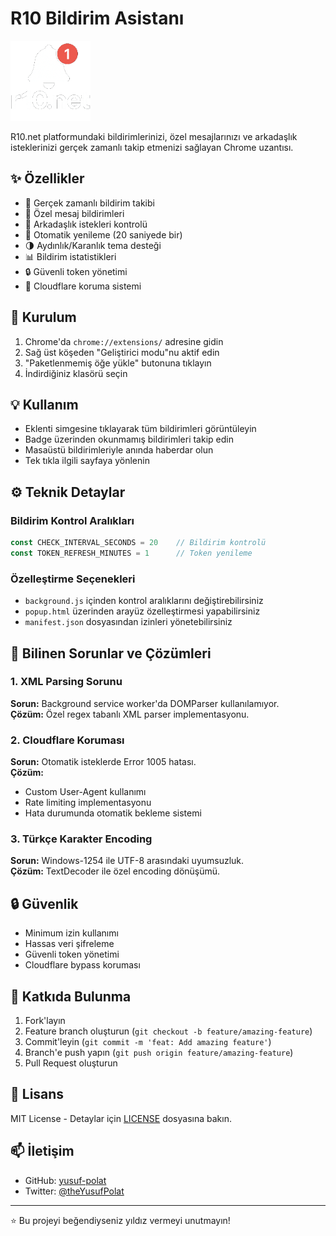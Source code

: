 # R10 Bildirim Asistanı

![R10 Bildirim Asistanı](images/icon128.png)

R10.net platformundaki bildirimlerinizi, özel mesajlarınızı ve arkadaşlık isteklerinizi gerçek zamanlı takip etmenizi sağlayan Chrome uzantısı.

## ✨ Özellikler

- 🔔 Gerçek zamanlı bildirim takibi
- 📧 Özel mesaj bildirimleri
- 👥 Arkadaşlık istekleri kontrolü
- 🔄 Otomatik yenileme (20 saniyede bir)
- 🌗 Aydınlık/Karanlık tema desteği
- 📊 Bildirim istatistikleri
- 🔒 Güvenli token yönetimi
- 🚫 Cloudflare koruma sistemi

## 🚀 Kurulum

1. Chrome'da `chrome://extensions/` adresine gidin
2. Sağ üst köşeden "Geliştirici modu"nu aktif edin
3. "Paketlenmemiş öğe yükle" butonuna tıklayın
4. İndirdiğiniz klasörü seçin

## 💡 Kullanım

- Eklenti simgesine tıklayarak tüm bildirimleri görüntüleyin
- Badge üzerinden okunmamış bildirimleri takip edin
- Masaüstü bildirimleriyle anında haberdar olun
- Tek tıkla ilgili sayfaya yönlenin

## ⚙️ Teknik Detaylar

### Bildirim Kontrol Aralıkları
```javascript
const CHECK_INTERVAL_SECONDS = 20    // Bildirim kontrolü
const TOKEN_REFRESH_MINUTES = 1      // Token yenileme
```

### Özelleştirme Seçenekleri
- `background.js` içinden kontrol aralıklarını değiştirebilirsiniz
- `popup.html` üzerinden arayüz özelleştirmesi yapabilirsiniz
- `manifest.json` dosyasından izinleri yönetebilirsiniz

## 🐛 Bilinen Sorunlar ve Çözümleri

### 1. XML Parsing Sorunu
**Sorun:** Background service worker'da DOMParser kullanılamıyor.  
**Çözüm:** Özel regex tabanlı XML parser implementasyonu.

### 2. Cloudflare Koruması
**Sorun:** Otomatik isteklerde Error 1005 hatası.  
**Çözüm:**
- Custom User-Agent kullanımı
- Rate limiting implementasyonu
- Hata durumunda otomatik bekleme sistemi

### 3. Türkçe Karakter Encoding
**Sorun:** Windows-1254 ile UTF-8 arasındaki uyumsuzluk.  
**Çözüm:** TextDecoder ile özel encoding dönüşümü.

## 🔒 Güvenlik

- Minimum izin kullanımı
- Hassas veri şifreleme
- Güvenli token yönetimi
- Cloudflare bypass koruması

## 🤝 Katkıda Bulunma

1. Fork'layın
2. Feature branch oluşturun (`git checkout -b feature/amazing-feature`)
3. Commit'leyin (`git commit -m 'feat: Add amazing feature'`)
4. Branch'e push yapın (`git push origin feature/amazing-feature`)
5. Pull Request oluşturun

## 📝 Lisans

MIT License - Detaylar için [LICENSE](LICENSE) dosyasına bakın.

## 📫 İletişim

- GitHub: [yusuf-polat](https://github.com/yusuf-polat)
- Twitter: [@theYusufPolat](https://twitter.com/theYusufPolat)

---
⭐️ Bu projeyi beğendiyseniz yıldız vermeyi unutmayın!
